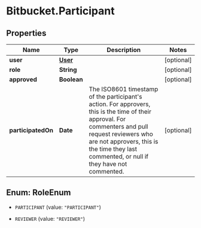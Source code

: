 # Bitbucket.Participant

## Properties

Name | Type | Description | Notes
------------ | ------------- | ------------- | -------------
**user** | [**User**](User.md) |  | [optional] 
**role** | **String** |  | [optional] 
**approved** | **Boolean** |  | [optional] 
**participatedOn** | **Date** | The ISO8601 timestamp of the participant&#39;s action. For approvers, this is the time of their approval. For commenters and pull request reviewers who are not approvers, this is the time they last commented, or null if they have not commented. | [optional] 



## Enum: RoleEnum


* `PARTICIPANT` (value: `"PARTICIPANT"`)

* `REVIEWER` (value: `"REVIEWER"`)




